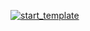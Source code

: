 [![start_template](https://github.com/dim4ik1985/start_template/actions/workflows/web.yml/badge.svg)](https://github.com/dim4ik1985/start_template/actions/workflows/web.yml)

